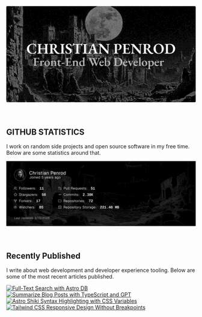 
<picture>
  <source media="(prefers-color-scheme: dark)" srcset="assets/banner.dark.png?v=576a7422-0c5c-474d-ae93-42dc26f1c045" width="843px" />
  <source media="(prefers-color-scheme: light)" srcset="assets/banner.light.png?v=576a7422-0c5c-474d-ae93-42dc26f1c045" width="843px" />
  <img src="assets/banner.dark.png?v=576a7422-0c5c-474d-ae93-42dc26f1c045" alt="Banner" width="843px" />
</picture>
<br />
<br />
<br />
<h2>GITHUB STATISTICS</h2>
<p>I work on random side projects and open source software in my free time. Below are some statistics around that.</p>
<picture>
  <source media="(prefers-color-scheme: dark)" srcset="assets/statistics.dark.png?v=576a7422-0c5c-474d-ae93-42dc26f1c045" width="843px" />
  <source media="(prefers-color-scheme: light)" srcset="assets/statistics.light.png?v=576a7422-0c5c-474d-ae93-42dc26f1c045" width="843px" />
  <img src="assets/statistics.dark.png?v=576a7422-0c5c-474d-ae93-42dc26f1c045" alt="Github Statistics" width="843px" />
</picture>
<br />
<br />
<br />
<h2>Recently Published</h2>
<p>I write about web development and developer experience tooling. Below are some of the most recent articles published.</p>
<a href="https://christianpenrod.com/blog/full-text-search-with-astro-db"><img src="https://christianpenrod.com/blog/full-text-search-with-astro-db.png?v=576a7422-0c5c-474d-ae93-42dc26f1c045" alt="Full-Text Search with Astro DB" width="421px" /></a>
<a href="https://christianpenrod.com/blog/summarize-blog-posts-with-typescript-and-gpt"><img src="https://christianpenrod.com/blog/summarize-blog-posts-with-typescript-and-gpt.png?v=576a7422-0c5c-474d-ae93-42dc26f1c045" alt="Summarize Blog Posts with TypeScript and GPT" width="421px" /></a>
<a href="https://christianpenrod.com/blog/astro-shiki-syntax-highlighting-with-css-variables"><img src="https://christianpenrod.com/blog/astro-shiki-syntax-highlighting-with-css-variables.png?v=576a7422-0c5c-474d-ae93-42dc26f1c045" alt="Astro Shiki Syntax Highlighting with CSS Variables" width="421px" /></a>
<a href="https://christianpenrod.com/blog/tailwindcss-responsive-design-without-breakpoints"><img src="https://christianpenrod.com/blog/tailwindcss-responsive-design-without-breakpoints.png?v=576a7422-0c5c-474d-ae93-42dc26f1c045" alt="Tailwind CSS Responsive Design Without Breakpoints" width="421px" /></a>
